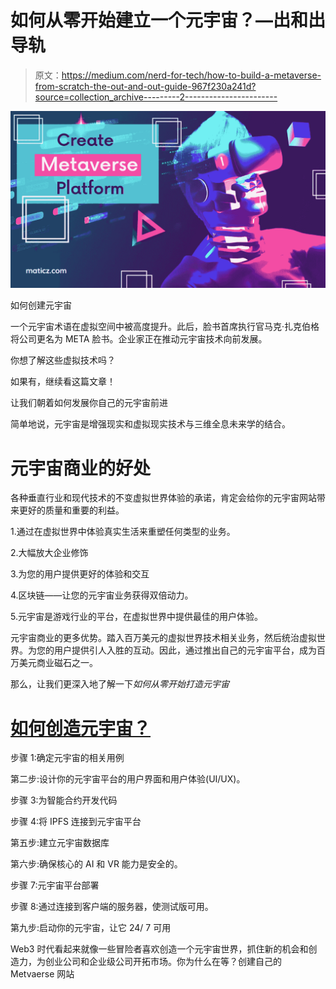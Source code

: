 # 如何从零开始建立一个元宇宙？—出和出导轨

> 原文：<https://medium.com/nerd-for-tech/how-to-build-a-metaverse-from-scratch-the-out-and-out-guide-967f230a241d?source=collection_archive---------2----------------------->

![](img/ec93862f8d39102671ba9015466226c9.png)

如何创建元宇宙

一个元宇宙术语在虚拟空间中被高度提升。此后，脸书首席执行官马克·扎克伯格将公司更名为 META 脸书。企业家正在推动元宇宙技术向前发展。

你想了解这些虚拟技术吗？

如果有，继续看这篇文章！

让我们朝着如何发展你自己的元宇宙前进

简单地说，元宇宙是增强现实和虚拟现实技术与三维全息未来学的结合。

# 元宇宙商业的好处

各种垂直行业和现代技术的不变虚拟世界体验的承诺，肯定会给你的元宇宙网站带来更好的质量和重要的利益。

1.通过在虚拟世界中体验真实生活来重塑任何类型的业务。

2.大幅放大企业修饰

3.为您的用户提供更好的体验和交互

4.区块链——让您的元宇宙业务获得双倍动力。

5.元宇宙是游戏行业的平台，在虚拟世界中提供最佳的用户体验。

元宇宙商业的更多优势。踏入百万美元的虚拟世界技术相关业务，然后统治虚拟世界。为您的用户提供引人入胜的互动。因此，通过推出自己的元宇宙平台，成为百万美元商业磁石之一。

那么，让我们更深入地了解一下*如何从零开始打造元宇宙*

# [如何创造元宇宙？](https://bit.ly/3GLa8p1)

步骤 1:确定元宇宙的相关用例

第二步:设计你的元宇宙平台的用户界面和用户体验(UI/UX)。

步骤 3:为智能合约开发代码

步骤 4:将 IPFS 连接到元宇宙平台

第五步:建立元宇宙数据库

第六步:确保核心的 AI 和 VR 能力是安全的。

步骤 7:元宇宙平台部署

步骤 8:通过连接到客户端的服务器，使测试版可用。

第九步:启动你的元宇宙，让它 24/ 7 可用

Web3 时代看起来就像一些冒险者喜欢创造一个元宇宙世界，抓住新的机会和创造力，为创业公司和企业级公司开拓市场。你为什么在等？创建自己的 Metvaerse 网站